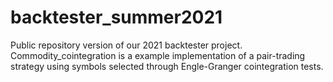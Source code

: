 # backtester_summer2021
Public repository version of our 2021 backtester project. Commodity_cointegration is a example implementation of a pair-trading strategy using symbols selected through Engle-Granger cointegration tests.
